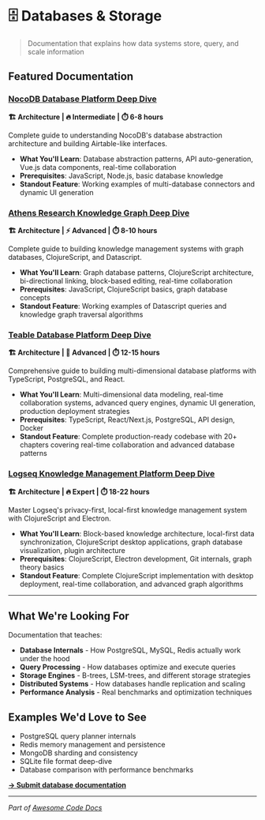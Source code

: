 # 🗄️ Databases & Storage

> Documentation that explains how data systems store, query, and scale information

## Featured Documentation

### [NocoDB Database Platform Deep Dive](../tutorials/nocodb-database-platform/)
**🏗️ Architecture | 🔥 Intermediate | ⏱️ 6-8 hours**

Complete guide to understanding NocoDB's database abstraction architecture and building Airtable-like interfaces.

- **What You'll Learn**: Database abstraction patterns, API auto-generation, Vue.js data components, real-time collaboration
- **Prerequisites**: JavaScript, Node.js, basic database knowledge  
- **Standout Feature**: Working examples of multi-database connectors and dynamic UI generation

### [Athens Research Knowledge Graph Deep Dive](../tutorials/athens-research-knowledge-graph/)
**🏗️ Architecture | ⚡ Advanced | ⏱️ 8-10 hours**

Complete guide to building knowledge management systems with graph databases, ClojureScript, and Datascript.

- **What You'll Learn**: Graph database patterns, ClojureScript architecture, bi-directional linking, block-based editing, real-time collaboration
- **Prerequisites**: JavaScript, ClojureScript basics, graph database concepts
- **Standout Feature**: Working examples of Datascript queries and knowledge graph traversal algorithms

### [Teable Database Platform Deep Dive](../tutorials/teable-database-platform/)
**🏗️ Architecture | 🚀 Advanced | ⏱️ 12-15 hours**

Comprehensive guide to building multi-dimensional database platforms with TypeScript, PostgreSQL, and React.

- **What You'll Learn**: Multi-dimensional data modeling, real-time collaboration systems, advanced query engines, dynamic UI generation, production deployment strategies
- **Prerequisites**: TypeScript, React/Next.js, PostgreSQL, API design, Docker
- **Standout Feature**: Complete production-ready codebase with 20+ chapters covering real-time collaboration and advanced database patterns

### [Logseq Knowledge Management Platform Deep Dive](../tutorials/logseq-knowledge-management/)
**🏗️ Architecture | 🔥 Expert | ⏱️ 18-22 hours**

Master Logseq's privacy-first, local-first knowledge management system with ClojureScript and Electron.

- **What You'll Learn**: Block-based knowledge architecture, local-first data synchronization, ClojureScript desktop applications, graph database visualization, plugin architecture
- **Prerequisites**: ClojureScript, Electron development, Git internals, graph theory basics
- **Standout Feature**: Complete ClojureScript implementation with desktop deployment, real-time collaboration, and advanced graph algorithms

---

## What We're Looking For

Documentation that teaches:
- **Database Internals** - How PostgreSQL, MySQL, Redis actually work under the hood  
- **Query Processing** - How databases optimize and execute queries
- **Storage Engines** - B-trees, LSM-trees, and different storage strategies
- **Distributed Systems** - How databases handle replication and scaling
- **Performance Analysis** - Real benchmarks and optimization techniques

## Examples We'd Love to See

- PostgreSQL query planner internals
- Redis memory management and persistence
- MongoDB sharding and consistency  
- SQLite file format deep-dive
- Database comparison with performance benchmarks

**[→ Submit database documentation](https://github.com/johnxie/awesome-code-docs/issues/new?template=new-entry.md)**

---

*Part of [Awesome Code Docs](../README.md)*
